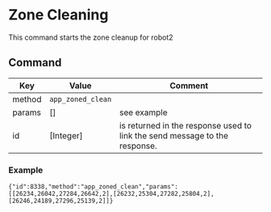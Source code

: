 # Zone Cleaning

This command starts the zone cleanup for robot2 

## Command
| Key  | Value  | Comment  |
| ------- | ----------- | ------- |
| method | `app_zoned_clean` |  | 
| params | [] |  see example | 
| id   | [Integer] | is returned in the response used to link the send message to the response. |

### Example
`{"id":8338,"method":"app_zoned_clean","params":[[26234,26042,27284,26642,2],[26232,25304,27282,25804,2],[26246,24189,27296,25139,2]]}`

